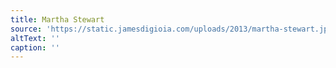 ```yaml
---
title: Martha Stewart
source: 'https://static.jamesdigioia.com/uploads/2013/martha-stewart.jpg'
altText: ''
caption: ''
---
```


